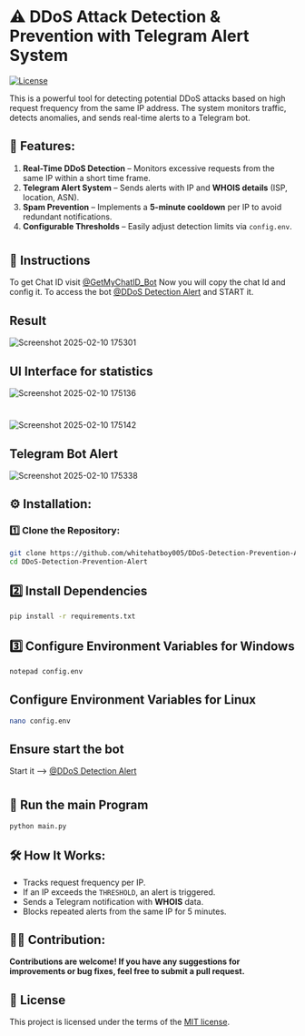# ⚠️ DDoS Attack Detection & Prevention with Telegram Alert System
[![License](https://img.shields.io/github/license/whitehatboy005/DDoS-Detection-Prevention-Alert)](LICENSE.md)

This is a powerful tool for detecting potential DDoS attacks based on high request frequency from the same IP address. The system monitors traffic, detects anomalies, and sends real-time alerts to a Telegram bot.

## 🚀 Features:
1. **Real-Time DDoS Detection** – Monitors excessive requests from the same IP within a short time frame.
2. **Telegram Alert System** – Sends alerts with IP and **WHOIS details** (ISP, location, ASN).
3. **Spam Prevention** – Implements a **5-minute cooldown** per IP to avoid redundant notifications.
4. **Configurable Thresholds** – Easily adjust detection limits via `config.env`.
#
## 📌 Instructions
To get Chat ID visit [@GetMyChatID_Bot](https://t.me/GetMyChatID_Bot) Now you will copy the chat Id and config it.
To access the bot [@DDoS Detection Alert](http://t.me/DDoS_Detect_Alertbot) and START it.

## Result
![Screenshot 2025-02-10 175301](https://github.com/user-attachments/assets/45a6a5f2-dc8c-4a64-bcee-ec07ab29ccbb)
## UI Interface for statistics
![Screenshot 2025-02-10 175136](https://github.com/user-attachments/assets/c305e8eb-de3d-43ff-b064-6158bdcb5b7a)
#
![Screenshot 2025-02-10 175142](https://github.com/user-attachments/assets/ee06c15f-3be7-448d-bea3-75424b892728)
## Telegram Bot Alert
![Screenshot 2025-02-10 175338](https://github.com/user-attachments/assets/63a5b09f-2cf4-4568-95b3-19b6706a7b30)

## ⚙️ Installation:
### 1️⃣ Clone the Repository:
```bash
git clone https://github.com/whitehatboy005/DDoS-Detection-Prevention-Alert.git
cd DDoS-Detection-Prevention-Alert
```
## 2️⃣ Install Dependencies
```bash
pip install -r requirements.txt
```
## 3️⃣ Configure Environment Variables for Windows
```bash
notepad config.env
```
## Configure Environment Variables for Linux
```bash
nano config.env
```
## Ensure start the bot
Start it --> [@DDoS Detection Alert](http://t.me/DDoS_Detect_Alertbot)
#
## 🚀 Run the main Program
```bash
python main.py
```
## 🛠️ How It Works:
- Tracks request frequency per IP.
- If an IP exceeds the `THRESHOLD`, an alert is triggered.
- Sends a Telegram notification with **WHOIS** data.
- Blocks repeated alerts from the same IP for 5 minutes.

## 👨‍💻 Contribution:
**Contributions are welcome! If you have any suggestions for improvements or bug fixes, feel free to submit a pull request.**

## 📝 License
This project is licensed under the terms of the [MIT license](LICENSE.md).

